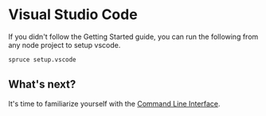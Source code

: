 # Visual Studio Code


If you didn't follow the Getting Started guide, you can run the following from any node project to setup vscode.

```bash
spruce setup.vscode

```



## What's next?

It's time to familiarize yourself with the [Command Line Interface](/cli).
